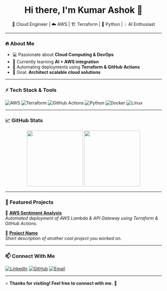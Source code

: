 <h1 align="center">Hi there, I'm Kumar Ashok 👋</h1>
<p align="center">
  🚀 Cloud Engineer | ☁️ AWS | 🏗️ Terraform | 🐍 Python | 💡 AI Enthusiast
</p>

---

### 🔥 About Me
- 💻 Passionate about **Cloud Computing & DevOps**  
- 🌱 Currently learning **AI + AWS integration**  
- 🚀 Automating deployments using **Terraform & GitHub Actions**  
- 🎯 Goal: **Architect scalable cloud solutions**  

---

### ⚡ Tech Stack & Tools
![AWS](https://img.shields.io/badge/AWS-%23FF9900.svg?style=for-the-badge&logo=amazon-aws&logoColor=white)
![Terraform](https://img.shields.io/badge/Terraform-%235835CC.svg?style=for-the-badge&logo=terraform&logoColor=white)
![GitHub Actions](https://img.shields.io/badge/GitHub_Actions-%232671E5.svg?style=for-the-badge&logo=github-actions&logoColor=white)
![Python](https://img.shields.io/badge/Python-%233776AB.svg?style=for-the-badge&logo=python&logoColor=white)
![Docker](https://img.shields.io/badge/Docker-%232496ED.svg?style=for-the-badge&logo=docker&logoColor=white)
![Linux](https://img.shields.io/badge/Linux-%23FCC624.svg?style=for-the-badge&logo=linux&logoColor=black)

---

### 📈 GitHub Stats
<div align="center">
  <img height="180em" src="https://github-readme-stats.vercel.app/api?username=tide-ashok&show_icons=true&theme=tokyonight&count_private=true" />
  <img height="180em" src="https://github-readme-streak-stats.herokuapp.com/?user=tide-ashok&theme=tokyonight" />
</div>

---

### 🚀 Featured Projects
📌 **[AWS Sentiment Analysis](https://github.com/YOUR_GITHUB_USERNAME/aws-sentiment-analysis)**  
*Automated deployment of AWS Lambda & API Gateway using Terraform & GitHub Actions.*

📌 **[Project Name](https://github.com/YOUR_GITHUB_USERNAME/another-project)**  
*Short description of another cool project you worked on.*

---

### 📫 Connect With Me
[![LinkedIn](https://img.shields.io/badge/LinkedIn-%230077B5.svg?style=for-the-badge&logo=linkedin&logoColor=white)](https://www.linkedin.com/in/YOUR-LINKEDIN/)
[![GitHub](https://img.shields.io/badge/GitHub-%23121011.svg?style=for-the-badge&logo=github&logoColor=white)](https://github.com/YOUR_GITHUB_USERNAME/)
[![Email](https://img.shields.io/badge/Email-D14836?style=for-the-badge&logo=gmail&logoColor=white)](mailto:your.email@example.com)

---

⭐ **Thanks for visiting! Feel free to connect with me.** 🚀  
